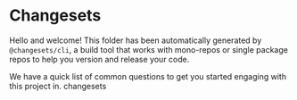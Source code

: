 # Changesets

Hello and welcome! This folder has been automatically generated by `@changesets/cli`, a build tool that works with mono-repos or single package repos to help you version and release your code.

We have a quick list of common questions to get you started engaging with this project in.
changesets
